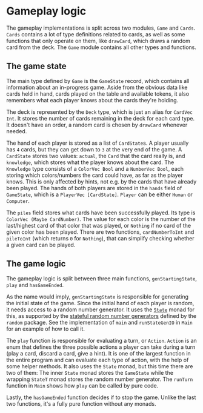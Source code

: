 # Gameplay logic

The gameplay implementations is split across two modules, `Game` and `Cards`.
`Cards` contains a lot of type definitions related to cards,
as well as some functions that only operate on them,
like `drawCard`, which draws a random card from the deck.
The `Game` module contains all other types and functions.

## The game state

The main type defined by `Game` is the `GameState` record,
which contains all information about an in-progress game.
Aside from the obvious data like cards held in hand,
cards played on the table and available tokens,
it also remembers what each player knows about the cards they're holding.

The deck is represented by the `Deck` type, which is just an alias for `CardVec Int`.
It stores the number of cards remaining in the deck for each card type. 
It doesn't have an order, a random card is chosen by `drawCard` whenever needed.

The hand of each player is stored as a list of `CardState`s.
A player usually has `4` cards, but they can get down to `3` at the very end of the game.
A `CardState` stores two values: `actual`, the `Card` that the card really is,
and `knowledge`, which stores what the player knows about the card.
The `Knowledge` type consists of a `ColorVec Bool` and a `NumberVec Bool`,
each storing which colors/numbers the card could have, as far as the player knows.
This is only affected by hints, not e.g. by the cards that have already been played.
The hands of both players are stored in the `hands` field of `GameState`,
which is a `PlayerVec [CardState]`.
`Player` can be either `Human` or `Computer`.

The `piles` field stores what cards have been successfully played.
Its type is `ColorVec (Maybe CardNumber)`.
The value for each color is the number of the last/highest card of that color that was played,
or `Nothing` if no card of the given color has been played.
There are two functions, `cardNumberToInt` and `pileToInt` (which returns `0` for `Nothing`),
that can simplify checking whether a given card can be played.

## The game logic

The gameplay logic is split between three main functions,
`genStartingState`, `play` and `hasGameEnded`.

As the name would imply, `genStartingState` is responsible
for generating the initial state of the game.
Since the initial hand of each player is random, it needs access to a random number generator.
It uses the [`State`](https://hackage-content.haskell.org/package/transformers-0.6.2.0/docs/Control-Monad-Trans-State-Strict.html#t:State) monad for this,
as supported by the [stateful random number generators](https://hackage-content.haskell.org/package/random-1.3.1/docs/System-Random-Stateful.html#g:monadicadapters) defined by the `random` package.
See the implementation of `main` and `runStateGenIO` in `Main` for an example of how to call it.

The `play` function is responsible for evaluating a turn, or `Action`.
`Action` is an enum that defines the three possible actions a player can take during a turn
(play a card, discard a card, give a hint).
It is one of the largest function in the entire program and can evaluate each type of action,
with the help of some helper methods.
It also uses the `State` monad, but this time there are two of them:
The inner `State` monad stores the `GameState`
while the wrapping `StateT` monad stores the random number generator.
The `runTurn` function in `Main` shows how `play` can be called by pure code.

Lastly, the `hasGameEnded` function decides if to stop the game.
Unlike the last two functions, it's a fully pure function without any monads.
